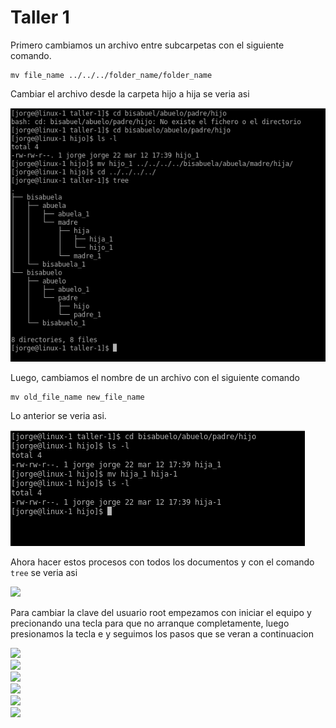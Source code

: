 Taller 1
===

Primero cambiamos un archivo entre subcarpetas con el siguiente comando. 

    mv file_name ../../../folder_name/folder_name

Cambiar el archivo desde la carpeta hijo a hija se veria asi

<img src="/img/taller-2-1.png"/><br>

Luego, cambiamos el nombre de un archivo con el siguiente comando

    mv old_file_name new_file_name

Lo anterior se veria asi.

<img src="/img/taller-2-2.png"/><br>

Ahora hacer estos procesos con todos los documentos y con el comando `tree` se veria asi

<img src="/img/1/taller-2-3.png"/><br>

   
Para cambiar la clave del usuario root empezamos con iniciar el equipo y precionando una tecla para que no arranque completamente, luego presionamos la tecla e y seguimos los pasos que se veran a continuacion

<img src="/img/1/taller-2-4.png"/><br>
<img src="/img/1/taller-2-5.png"/><br>
<img src="/img/1/taller-2-6.png"/><br>
<img src="/img/1/taller-2-7.png"/><br>
<img src="/img/1/taller-2-8.png"/><br>
<img src="/img/1/taller-2-9.png"/><br>

